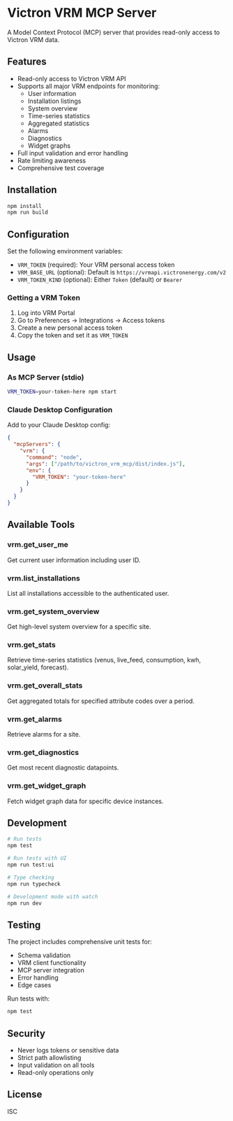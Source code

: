 # Victron VRM MCP Server

A Model Context Protocol (MCP) server that provides read-only access to Victron VRM data.

## Features

- Read-only access to Victron VRM API
- Supports all major VRM endpoints for monitoring:
  - User information
  - Installation listings
  - System overview
  - Time-series statistics
  - Aggregated statistics
  - Alarms
  - Diagnostics
  - Widget graphs
- Full input validation and error handling
- Rate limiting awareness
- Comprehensive test coverage

## Installation

```bash
npm install
npm run build
```

## Configuration

Set the following environment variables:

- `VRM_TOKEN` (required): Your VRM personal access token
- `VRM_BASE_URL` (optional): Default is `https://vrmapi.victronenergy.com/v2`
- `VRM_TOKEN_KIND` (optional): Either `Token` (default) or `Bearer`

### Getting a VRM Token

1. Log into VRM Portal
2. Go to Preferences → Integrations → Access tokens
3. Create a new personal access token
4. Copy the token and set it as `VRM_TOKEN`

## Usage

### As MCP Server (stdio)

```bash
VRM_TOKEN=your-token-here npm start
```

### Claude Desktop Configuration

Add to your Claude Desktop config:

```json
{
  "mcpServers": {
    "vrm": {
      "command": "node",
      "args": ["/path/to/victron_vrm_mcp/dist/index.js"],
      "env": {
        "VRM_TOKEN": "your-token-here"
      }
    }
  }
}
```

## Available Tools

### vrm.get_user_me
Get current user information including user ID.

### vrm.list_installations
List all installations accessible to the authenticated user.

### vrm.get_system_overview
Get high-level system overview for a specific site.

### vrm.get_stats
Retrieve time-series statistics (venus, live_feed, consumption, kwh, solar_yield, forecast).

### vrm.get_overall_stats
Get aggregated totals for specified attribute codes over a period.

### vrm.get_alarms
Retrieve alarms for a site.

### vrm.get_diagnostics
Get most recent diagnostic datapoints.

### vrm.get_widget_graph
Fetch widget graph data for specific device instances.

## Development

```bash
# Run tests
npm test

# Run tests with UI
npm run test:ui

# Type checking
npm run typecheck

# Development mode with watch
npm run dev
```

## Testing

The project includes comprehensive unit tests for:
- Schema validation
- VRM client functionality
- MCP server integration
- Error handling
- Edge cases

Run tests with:

```bash
npm test
```

## Security

- Never logs tokens or sensitive data
- Strict path allowlisting
- Input validation on all tools
- Read-only operations only

## License

ISC